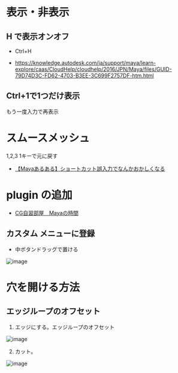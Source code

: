
# 表示・非表示

## H で表示オンオフ

- Ctrl+H

- https://knowledge.autodesk.com/ja/support/maya/learn-explore/caas/CloudHelp/cloudhelp/2016/JPN/Maya/files/GUID-79D74D3C-FD62-4703-B3EE-3C699F2757DF-htm.html

## Ctrl+1で1つだけ表示
もう一度入力で再表示

# スムースメッシュ
1,2,3
1キーで元に戻す

- [【Mayaあるある】ショートカット誤入力でなんかおかしくなる](http://cgjishu.net/blog-entry-331.html)

# plugin の追加
- [CG自習部屋　Mayaの時間](http://cgjishu.net/)

## カスタム メニューに登録
- 中ボタンドラッグで置ける

![image](https://user-images.githubusercontent.com/80798265/177077585-ed3bb0f0-5604-49d9-8172-06c623939b6b.png)

# 穴を開ける方法

## エッジループのオフセット
1. エッジにする。エッジループのオフセット

![image](https://user-images.githubusercontent.com/80798265/177092002-a5872c27-376f-4713-9fa1-a2fd41c57339.png)

2. カット。

![image](https://user-images.githubusercontent.com/80798265/177092105-538078fe-f155-46c9-8182-5b4034966d99.png)
